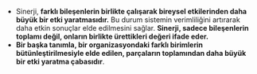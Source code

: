 - Sinerji, **farklı bileşenlerin birlikte çalışarak bireysel etkilerinden daha büyük bir etki yaratmasıdır.** Bu durum sistemin verimliliğini artırarak daha etkin sonuçlar elde edilmesini sağlar. **Sinerji, sadece bileşenlerin toplamı değil, onların birlikte ürettikleri değeri ifade eder.**
- **Bir başka tanımla, bir organizasyondaki farklı birimlerin bütünleştirilmesiyle elde edilen, parçaların toplamından daha büyük bir etki yaratma çabasıdır**.
